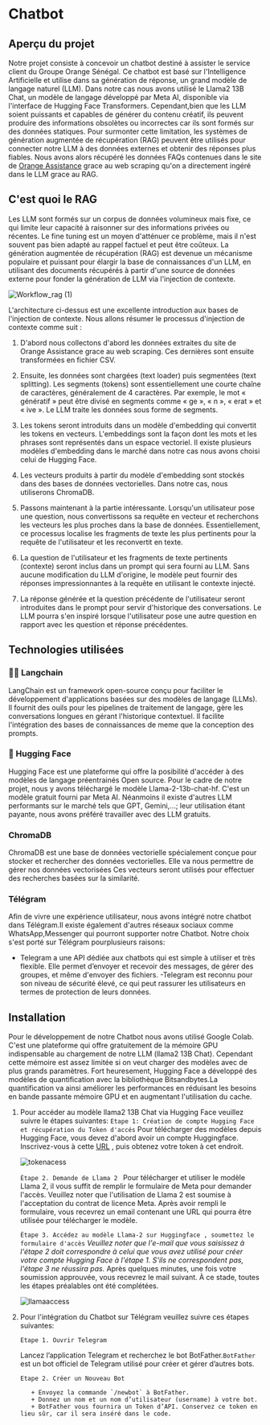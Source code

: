 # Chatbot

## Aperçu du projet
Notre projet consiste à concevoir un chatbot destiné à assister le service client du Groupe Orange Sénégal. Ce chatbot est basé sur l'Intelligence Artificielle et utilise dans sa génération de réponse, un grand modèle de langage naturel (LLM). Dans notre cas nous avons utilisé le Llama2 13B Chat, un modèle de langage développé par Meta AI, disponible via l'interface de Hugging Face Transformers.
Cependant,bien que les LLM soient puissants et capables de générer du contenu créatif, ils peuvent produire des informations obsolètes ou incorrectes car ils sont formés sur des données statiques. Pour surmonter cette limitation, les systèmes de génération augmentée de récupération (RAG) peuvent être utilisés pour connecter notre LLM à des données externes et obtenir des réponses plus fiables. 
Nous avons alors récupéré les données FAQs contenues dans le site de [Orange Assistance](https://assistance.orange.sn/) grace au web scraping qu'on a directement ingéré dans le LLM grace au RAG.
## C'est quoi le RAG

Les LLM sont formés sur un corpus de données volumineux mais fixe, ce qui limite leur capacité à raisonner sur des informations privées ou récentes. Le fine tuning est un moyen d'atténuer ce problème, mais il n'est souvent pas bien adapté au rappel factuel et peut être coûteux. La génération augmentée de récupération (RAG) est devenue un mécanisme populaire et puissant pour élargir la base de connaissances d'un LLM, en utilisant des documents récupérés à partir d'une source de données externe pour fonder la génération de LLM via l'injection de contexte.

![Workflow_rag (1)](https://github.com/user-attachments/assets/d8179e97-5b5f-4c6c-9688-0aee3b5eff3a)

L'architecture ci-dessus est une excellente introduction aux bases de l'injection de contexte. Nous allons résumer le processus d'injection de contexte comme suit :
1. D'abord nous collectons d'abord les données extraites du site de Orange Assistance grace au web scraping. Ces dernières sont ensuite transformées en fichier CSV.
   
2. Ensuite, les données sont chargées (text loader) puis segmentées (text splitting). Les segments (tokens) sont essentiellement une courte chaîne de caractères, généralement de 4 caractères. Par exemple, le mot « génératif » peut être divisé en segments comme « ge », « n », « erat » et « ive ». Le LLM traite les données sous forme de segments.
 
3. Les tokens seront introduits dans un modèle d'embedding qui convertit les tokens en vecteurs. L'embeddings sont la façon dont les mots et les phrases sont représentés dans un espace vectoriel. Il existe plusieurs modèles d'embedding dans le marché dans notre cas nous avons choisi celui de Hugging Face.
  
4. Les vecteurs produits à partir du modèle d'embedding sont stockés dans des bases de données vectorielles. Dans notre cas, nous utiliserons ChromaDB.
   
5. Passons maintenant à la partie intéressante. Lorsqu'un utilisateur pose une question, nous convertissons sa requête en vecteur et recherchons les vecteurs les plus proches dans la base de données. Essentiellement, ce processus localise les fragments de texte les plus pertinents pour la requête de l'utilisateur et les reconvertit en texte.
   
6. La question de l'utilisateur et les fragments de texte pertinents (contexte) seront inclus dans un prompt qui sera fourni au LLM. Sans aucune modification du LLM d'origine, le modèle peut fournir des réponses impressionnantes à la requête en utilisant le contexte injecté.

7. La réponse générée et la question précédente de l'utilisateur seront introduites dans le prompt pour servir d'historique des conversations. Le LLM pourra s'en inspiré lorsque l'utilisateur pose une autre question en rapport avec les question et réponse précédentes.

## Technologies utilisées

### 🦜️🔗 Langchain
LangChain est un framework open-source conçu pour faciliter le développement d'applications basées sur des modèles de langage (LLMs). Il fournit des ouils pour les pipelines de traitement de langage, gère les conversations longues en gérant l'historique contextuel. Il facilite l'intégration des bases de connaissances de meme que la conception des prompts.

### 🤗 Hugging Face
Hugging Face est une plateforme qui offre la posibilité d'accéder à des modèles de langage préentrainés Open source. Pour le cadre de notre projet, nous y avons téléchargé le modèle Llama-2-13b-chat-hf. C'est un modèle gratuit fourni par Meta AI. Néanmoins il existe d'autres LLM performants sur le marché tels que GPT, Gemini,...; leur utilisation étant payante, nous avons préféré travailler avec des LLM gratuits.

### ChromaDB
ChromaDB est une base de données vectorielle spécialement conçue pour stocker et rechercher des données vectorielles. Elle va nous permettre de gérer nos données vectorisées Ces vecteurs seront utilisés pour effectuer des recherches basées sur la similarité.

### Télégram
Afin de vivre une expérience utilisateur, nous avons intégré notre chatbot dans Télégram.Il existe également d'autres réseaux sociaux comme WhatsApp,Messenger qui pourront supporter notre Chatbot. Notre choix s'est porté sur Télégram pourplusieurs raisons:
- Telegram a une API dédiée aux chatbots qui est simple à utiliser et très flexible. Elle permet d’envoyer et recevoir des messages, de gérer des groupes, et même d'envoyer des fichiers.
-Telegram est reconnu pour son niveau de sécurité élevé, ce qui peut rassurer les utilisateurs en termes de protection de leurs données.

## Installation
Pour le développement de notre Chatbot nous avons utilisé Google Colab. C'est une plateforme qui offre gratuitement de la mémoire GPU indispensable au chargement de notre LLM (llama2 13B Chat). Cependant cette mémoire est assez limitée si on veut charger des modèles avec de plus grands paramètres. Fort heuresement, Hugging Face a développé des modèles de quantification avec la bibliothèque Bitsandbytes.La quantification va ainsi améliorer les performances en réduisant les besoins en bande passante mémoire GPU et en augmentant l'utilisation du cache.

1. Pour accéder au modèle llama2 13B Chat via Hugging Face veuillez suivre le étapes suivantes:
   `Etape 1: Création de compte Hugging Face et récupération du Token d'accés`
   Pour télécharger des modèles depuis Hugging Face, vous devez d'abord avoir un compte Huggingface. Inscrivez-vous à cette [URL](https://huggingface.co/welcome) , puis 
   obtenez votre token à cet endroit.
   
    ![tokenacess](https://github.com/user-attachments/assets/5ee429fd-386e-4e5d-bdf0-8187e707fa43)

   `Étape 2. Demande de Llama 2 `
   Pour télécharger et utiliser le modèle Llama 2, il vous suffit de remplir le formulaire de Meta pour demander l'accès. Veuillez noter que l'utilisation de Llama 2 est 
   soumise à l'acceptation du contrat de licence Meta. Après avoir rempli le formulaire, vous recevrez un email contenant une URL qui pourra être utilisée pour télécharger 
   le modèle.

   `Étape 3. Accédez au modèle Llama-2 sur Huggingface , soumettez le formulaire d'accès`
   _Veuillez noter que l'e-mail que vous saisissez à l'étape 2 doit correspondre à celui que vous avez utilisé pour créer votre compte Hugging Face à l'étape 1. S'ils ne 
   correspondent pas, l'étape 3 ne réussira pas._
   Après quelques minutes, une fois votre soumission approuvée, vous recevrez le mail suivant. À ce stade, toutes les étapes préalables ont été complétées.
   
   ![llamaaccess](https://github.com/user-attachments/assets/c8e1b77d-0b63-4d7b-8a61-78a2fe0bc01d)
   
 3. Pour l'intégration du Chatbot sur Télégram veuillez suivre ces étapes suivantes:
    
     `Etape 1. Ouvrir Telegram `
    
     Lancez l’application Telegram et recherchez le bot BotFather.`BotFather` est un bot officiel de Telegram utilisé pour créer et gérer d’autres bots.

     `Etape 2. Créer un Nouveau Bot`
    
           + Envoyez la commande `/newbot` à BotFather.
           + Donnez un nom et un nom d’utilisateur (username) à votre bot.
           + BotFather vous fournira un Token d’API. Conservez ce token en lieu sûr, car il sera inséré dans le code.
